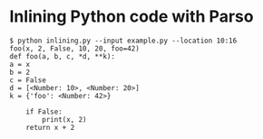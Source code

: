 Inlining Python code with Parso
===============================

```
$ python inlining.py --input example.py --location 10:16
foo(x, 2, False, 10, 20, foo=42)
def foo(a, b, c, *d, **k):
a = x
b = 2
c = False
d = [<Number: 10>, <Number: 20>]
k = {'foo': <Number: 42>}

    if False:
        print(x, 2)
    return x + 2
```
